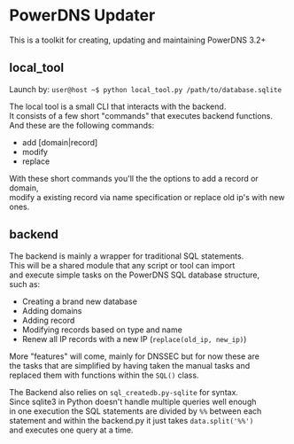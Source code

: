 PowerDNS Updater
================
This is a toolkit for creating, updating and maintaining PowerDNS 3.2+


local_tool
----------

Launch by: `user@host ~$ python local_tool.py /path/to/database.sqlite`

The local tool is a small CLI that interacts with the backend.<br>
It consists of a few short "commands" that executes backend functions.<br>
And these are the following commands:<br>

 * add [domain|record]
 * modify
 * replace

With these short commands you'll the the options to add a record or domain,<br>
modify a existing record via name specification or replace old ip's with new ones.


backend
-------

The backend is mainly a wrapper for traditional SQL statements.<br>
This will be a shared module that any script or tool can import<br>
and execute simple tasks on the PowerDNS SQL database structure,<br>
such as:<br>

 * Creating a brand new database
 * Adding domains
 * Adding record
 * Modifying records based on type and name
 * Renew all IP records with a new IP (`replace(old_ip, new_ip)`)

More "features" will come, mainly for DNSSEC but for now these are<br>
the tasks that are simplified by having taken the manual tasks and<br>
replaced them with functions within the `SQL()` class.<br>

The Backend also relies on `sql_createdb.py-sqlite` for syntax.<br>
Since sqlite3 in Python doesn't handle multiple queries well enough<br>
in one execution the SQL statements are divided by `%%` between each<br>
statement and within the backend.py it just takes `data.split('%%')`<br>
and executes one query at a time.<br>
